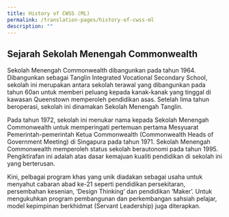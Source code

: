 ```yaml
---
title: History of CWSS (ML)
permalink: /translation-pages/history-of-cwss-ml
description: ""
---
```

Sejarah Sekolah Menengah Commonwealth
-------------------------------------

Sekolah Menengah Commonwealth dibangunkan pada tahun 1964. Dibangunkan sebagai Tanglin Integrated Vocational Secondary School, sekolah ini merupakan antara sekolah terawal yang dibangunkan pada tahun 60an untuk memberi peluang kepada kanak-kanak yang tinggal di kawasan Queenstown memperoleh pendidikan asas. Setelah lima tahun beroperasi, sekolah ini dinamakan Sekolah Menengah Tanglin.

  

Pada tahun 1972, sekolah ini menukar nama kepada Sekolah Menengah Commonwealth untuk memperingati pertemuan pertama Mesyuarat Pemerintah-pemerintah Ketua Commonwealth (Commonwealth Heads of Government Meeting) di Singapura pada tahun 1971. Sekolah Menengah Commonwealth memperoleh status sekolah berautonomi pada tahun 1995. Pengiktirafan ini adalah atas dasar kemajuan kualiti pendidikan di sekolah ini yang berterusan. 

  

Kini, pelbagai program khas yang unik diadakan sebagai usaha untuk menyahut cabaran abad ke-21 seperti pendidikan persekitaran, persembahan kesenian, ‘Design Thinking’ dan pendidikan ‘Maker’. Untuk mengukuhkan program pembangunan dan perkembangan sahsiah pelajar, model kepimpinan berkhidmat (Servant Leadership) juga diterapkan.